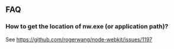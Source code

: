 ## FAQ

### How to get the location of nw.exe (or application path)?

See https://github.com/rogerwang/node-webkit/issues/1197